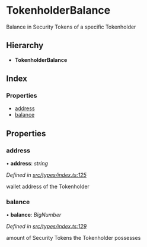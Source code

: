 # TokenholderBalance

Balance in Security Tokens of a specific Tokenholder

## Hierarchy

* **TokenholderBalance**

## Index

### Properties

* [address](_types_index_.tokenholderbalance.md#address)
* [balance](_types_index_.tokenholderbalance.md#balance)

## Properties

### address

• **address**: _string_

_Defined in_ [_src/types/index.ts:125_](https://github.com/PolymathNetwork/polymath-sdk/blob/e8bbc1e/src/types/index.ts#L125)

wallet address of the Tokenholder

### balance

• **balance**: _BigNumber_

_Defined in_ [_src/types/index.ts:129_](https://github.com/PolymathNetwork/polymath-sdk/blob/e8bbc1e/src/types/index.ts#L129)

amount of Security Tokens the Tokenholder possesses


